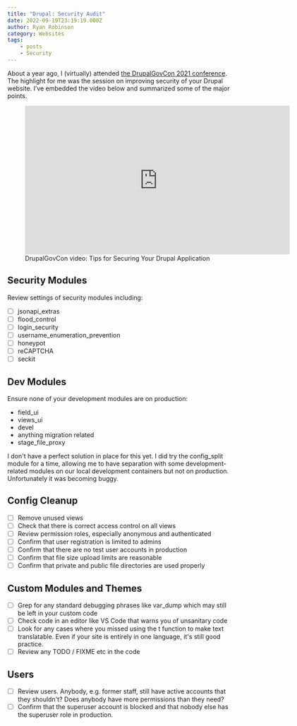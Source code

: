 ```yaml
---
title: "Drupal: Security Audit"
date: 2022-09-19T23:19:19.000Z
author: Ryan Robinson
category: Websites
tags:
    - posts
    - Security
---
```


About a year ago, I (virtually) attended [the DrupalGovCon 2021 conference](https://www.drupalgovcon.org/). The highlight for me was the session on improving security of your Drupal website. I’ve embedded the video below and summarized some of the major points.

<figure class="wp-block-embed is-type-video is-provider-youtube wp-block-embed-youtube wp-embed-aspect-16-9 wp-has-aspect-ratio"><div class="wp-block-embed__wrapper"><div class="nv-iframe-embed"><iframe allow="accelerometer; autoplay; clipboard-write; encrypted-media; gyroscope; picture-in-picture" allowfullscreen="" frameborder="0" height="337" loading="lazy" src="https://www.youtube.com/embed/ghoFlwrC3SM?list=PLsGrHy_lmfhT5cl0P_I737mo6952uIkt6" title="Tips for Securing Your Drupal Application" width="600"></iframe></div></div><figcaption>DrupalGovCon video: Tips for Securing Your Drupal Application</figcaption></figure>

## Security Modules

Review settings of security modules including:

- [ ] jsonapi_extras
- [ ] flood_control
- [ ] login_security
- [ ] username_enumeration_prevention
- [ ] honeypot
- [ ] reCAPTCHA
- [ ] seckit

## Dev Modules

Ensure none of your development modules are on production:

- field_ui
- views_ui
- devel
- anything migration related
- stage_file_proxy

I don't have a perfect solution in place for this yet. I did try the config_split module for a time, allowing me to have separation with some development-related modules on our local development containers but not on production. Unfortunately it was becoming buggy.

## Config Cleanup

- [ ] Remove unused views
- [ ] Check that there is correct access control on all views
- [ ] Review permission roles, especially anonymous and authenticated
- [ ] Confirm that user registration is limited to admins
- [ ] Confirm that there are no test user accounts in production
- [ ] Confirm that file size upload limits are reasonable
- [ ] Confirm that private and public file directories are used properly

## Custom Modules and Themes

- [ ] Grep for any standard debugging phrases like var_dump which may still be left in your custom code
- [ ] Check code in an editor like VS Code that warns you of unsanitary code
- [ ] Look for any cases where you missed using the t function to make text translatable. Even if your site is entirely in one language, it's still good practice.
- [ ] Review any TODO / FIXME etc in the code

## Users

- [ ] Review users. Anybody, e.g. former staff, still have active accounts that they shouldn't? Does anybody have more permissions than they need?
- [ ] Confirm that the superuser account is blocked and that nobody else has the superuser role in production.
